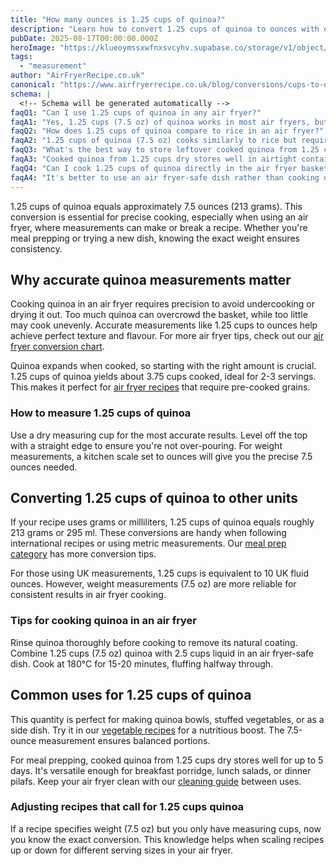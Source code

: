 ```yaml
---
title: "How many ounces is 1.25 cups of quinoa?"
description: "Learn how to convert 1.25 cups of quinoa to ounces with our simple guide. Perfect for air fryer meal prep and accurate cooking."
pubDate: 2025-08-17T00:00:00.000Z
heroImage: "https://klueoymssxwfnxsvcyhv.supabase.co/storage/v1/object/public/Shmucket/how-many-ounces-is-1-25-cups-of-quinoa.webp"
tags:
  - "measurement"
author: "AirFryerRecipe.co.uk"
canonical: "https://www.airfryerrecipe.co.uk/blog/conversions/cups-to-ounces/how-many-ounces-is-1-25-cups-of-quinoa"
schema: |
  <!-- Schema will be generated automatically -->
faqQ1: "Can I use 1.25 cups of quinoa in any air fryer?"
faqA1: "Yes, 1.25 cups (7.5 oz) of quinoa works in most air fryers, but cooking methods may vary. For smaller baskets, you might need to cook in batches. Always ensure there's enough space for proper air circulation around the quinoa for even cooking."
faqQ2: "How does 1.25 cups of quinoa compare to rice in an air fryer?"
faqA2: "1.25 cups of quinoa (7.5 oz) cooks similarly to rice but requires less liquid. Quinoa expands more than rice, yielding about 3.75 cups cooked versus rice's 3 cups. Cooking times are comparable, but quinoa benefits from pre-rinsing to remove saponins."
faqQ3: "What's the best way to store leftover cooked quinoa from 1.25 cups dry?"
faqA3: "Cooked quinoa from 1.25 cups dry stores well in airtight containers for up to 5 days in the fridge. For longer storage, freeze in portion-sized bags. Reheat in the air fryer at 160°C for 3-5 minutes, adding a splash of water to refresh it."
faqQ4: "Can I cook 1.25 cups of quinoa directly in the air fryer basket?"
faqA4: "It's better to use an air fryer-safe dish rather than cooking quinoa directly in the basket. The small grains could fall through the holes. Use a heatproof bowl or silicone container to hold the quinoa and liquid while allowing hot air to circulate around it."
---
```

<p>1.25 cups of quinoa equals approximately 7.5 ounces (213 grams). This conversion is essential for precise cooking, especially when using an air fryer, where measurements can make or break a recipe. Whether you're meal prepping or trying a new dish, knowing the exact weight ensures consistency.</p>

<h2>Why accurate quinoa measurements matter</h2>
<p>Cooking quinoa in an air fryer requires precision to avoid undercooking or drying it out. Too much quinoa can overcrowd the basket, while too little may cook unevenly. Accurate measurements like 1.25 cups to ounces help achieve perfect texture and flavour. For more air fryer tips, check out our <a href=https://www.airfryerrecipe.co.uk/air-fryer-conversion-chart>air fryer conversion chart</a>.</p>

<p>Quinoa expands when cooked, so starting with the right amount is crucial. 1.25 cups of quinoa yields about 3.75 cups cooked, ideal for 2-3 servings. This makes it perfect for <a href=https://www.airfryerrecipe.co.uk/recipes>air fryer recipes</a> that require pre-cooked grains.</p>

<h3>How to measure 1.25 cups of quinoa</h3>
<p>Use a dry measuring cup for the most accurate results. Level off the top with a straight edge to ensure you're not over-pouring. For weight measurements, a kitchen scale set to ounces will give you the precise 7.5 ounces needed.</p>

<h2>Converting 1.25 cups of quinoa to other units</h2>
<p>If your recipe uses grams or milliliters, 1.25 cups of quinoa equals roughly 213 grams or 295 ml. These conversions are handy when following international recipes or using metric measurements. Our <a href=https://www.airfryerrecipe.co.uk/recipe-category/meal-prep>meal prep category</a> has more conversion tips.</p>

<p>For those using UK measurements, 1.25 cups is equivalent to 10 UK fluid ounces. However, weight measurements (7.5 oz) are more reliable for consistent results in air fryer cooking.</p>

<h3>Tips for cooking quinoa in an air fryer</h3>
<p>Rinse quinoa thoroughly before cooking to remove its natural coating. Combine 1.25 cups (7.5 oz) quinoa with 2.5 cups liquid in an air fryer-safe dish. Cook at 180°C for 15-20 minutes, fluffing halfway through.</p>

<h2>Common uses for 1.25 cups of quinoa</h2>
<p>This quantity is perfect for making quinoa bowls, stuffed vegetables, or as a side dish. Try it in our <a href=https://www.airfryerrecipe.co.uk/recipe-category/vegetables>vegetable recipes</a> for a nutritious boost. The 7.5-ounce measurement ensures balanced portions.</p>

<p>For meal prepping, cooked quinoa from 1.25 cups dry stores well for up to 5 days. It's versatile enough for breakfast porridge, lunch salads, or dinner pilafs. Keep your air fryer clean with our <a href=https://www.airfryerrecipe.co.uk/air-fryer-cleaner>cleaning guide</a> between uses.</p>

<h3>Adjusting recipes that call for 1.25 cups quinoa</h3>
<p>If a recipe specifies weight (7.5 oz) but you only have measuring cups, now you know the exact conversion. This knowledge helps when scaling recipes up or down for different serving sizes in your air fryer.</p>

